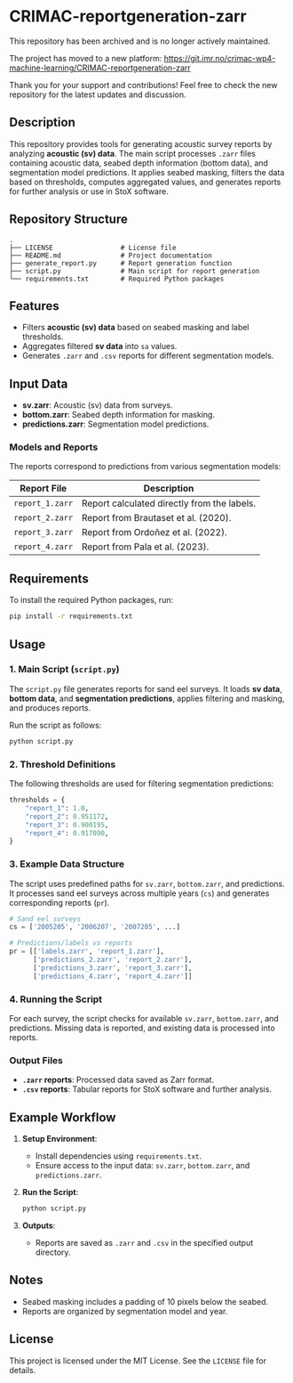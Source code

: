 # CRIMAC-reportgeneration-zarr
This repository has been archived and is no longer actively maintained.

The project has moved to a new platform: https://git.imr.no/crimac-wp4-machine-learning/CRIMAC-reportgeneration-zarr

Thank you for your support and contributions! Feel free to check the new repository for the latest updates and discussion.

## Description

This repository provides tools for generating acoustic survey reports by analyzing **acoustic (sv) data**. The main script processes `.zarr` files containing acoustic data, seabed depth information (bottom data), and segmentation model predictions. It applies seabed masking, filters the data based on thresholds, computes aggregated values, and generates reports for further analysis or use in StoX software.

## Repository Structure

```
.
├── LICENSE                 # License file
├── README.md               # Project documentation
├── generate_report.py      # Report generation function
├── script.py               # Main script for report generation
└── requirements.txt        # Required Python packages
```

## Features

- Filters **acoustic (sv) data** based on seabed masking and label thresholds.
- Aggregates filtered **sv data** into `sa` values.
- Generates `.zarr` and `.csv` reports for different segmentation models.

## Input Data

- **sv.zarr**: Acoustic (sv) data from surveys.
- **bottom.zarr**: Seabed depth information for masking.
- **predictions.zarr**: Segmentation model predictions.

### Models and Reports

The reports correspond to predictions from various segmentation models:

| **Report File**  | **Description**                                |
|------------------|-----------------------------------------------|
| `report_1.zarr`  | Report calculated directly from the labels.   |
| `report_2.zarr`  | Report from Brautaset et al. (2020).          |
| `report_3.zarr`  | Report from Ordoñez et al. (2022).            |
| `report_4.zarr`  | Report from Pala et al. (2023).               |

## Requirements

To install the required Python packages, run:

```bash
pip install -r requirements.txt
```

## Usage

### 1. Main Script (`script.py`)

The `script.py` file generates reports for sand eel surveys. It loads **sv data**, **bottom data**, and **segmentation predictions**, applies filtering and masking, and produces reports.

Run the script as follows:

```bash
python script.py
```

### 2. Threshold Definitions

The following thresholds are used for filtering segmentation predictions:

```python
thresholds = {
    "report_1": 1.0,
    "report_2": 0.951172,
    "report_3": 0.900195,
    "report_4": 0.917090,
}
```

### 3. Example Data Structure

The script uses predefined paths for `sv.zarr`, `bottom.zarr`, and predictions. It processes sand eel surveys across multiple years (`cs`) and generates corresponding reports (`pr`).

```python
# Sand eel surveys
cs = ['2005205', '2006207', '2007205', ...]

# Predictions/labels vs reports
pr = [['labels.zarr', 'report_1.zarr'],
      ['predictions_2.zarr', 'report_2.zarr'],
      ['predictions_3.zarr', 'report_3.zarr'],
      ['predictions_4.zarr', 'report_4.zarr']]
```

### 4. Running the Script

For each survey, the script checks for available `sv.zarr`, `bottom.zarr`, and predictions. Missing data is reported, and existing data is processed into reports.

### Output Files

- **`.zarr` reports**: Processed data saved as Zarr format.
- **`.csv` reports**: Tabular reports for StoX software and further analysis.

## Example Workflow

1. **Setup Environment**:
    - Install dependencies using `requirements.txt`.
    - Ensure access to the input data: `sv.zarr`, `bottom.zarr`, and `predictions.zarr`.

2. **Run the Script**:
    ```bash
    python script.py
    ```

3. **Outputs**:
    - Reports are saved as `.zarr` and `.csv` in the specified output directory.

## Notes

- Seabed masking includes a padding of 10 pixels below the seabed.
- Reports are organized by segmentation model and year.

## License

This project is licensed under the MIT License. See the `LICENSE` file for details.

